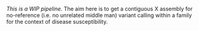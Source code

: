 *This is a WIP pipeline.* The aim here is to get a contiguous X assembly for no-reference (i.e. no unrelated middle man) variant calling within a family for the context of disease susceptibility. 